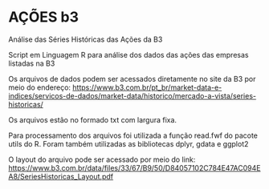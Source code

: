 # AÇÕES b3
Análise das Séries Históricas das Ações da B3

Script em Linguagem R para análise dos dados das ações das empresas listadas na B3

Os arquivos de dados podem ser acessados diretamente no site da B3 por meio do endereço:
https://www.b3.com.br/pt_br/market-data-e-indices/servicos-de-dados/market-data/historico/mercado-a-vista/series-historicas/

Os arquivos estão no formado txt com largura fixa.

Para processamento dos arquivos foi utilizada a função read.fwf do pacote utils do R.
Foram também utilizadas as bibliotecas dplyr, gdata e ggplot2

O layout do arquivo pode ser acessado por meio do link:
https://www.b3.com.br/data/files/33/67/B9/50/D84057102C784E47AC094EA8/SeriesHistoricas_Layout.pdf


